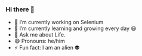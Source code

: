 ### Hi there 👋

- 🔭 I’m currently working on Selenium
- 🌱 I’m currently learning and growing every day 😃
- 💬 Ask me about Life.
- 😄 Pronouns: he/him
- ⚡ Fun fact: I am an alien 👽

             
